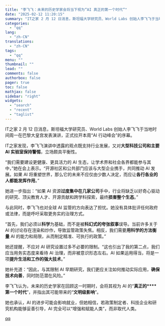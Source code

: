 ```yaml
---
title: "李飞飞：未来的历史学家会将当下视为“AI 真正的第一个时代”"
date: "2025-02-12 11:20:15"
summary: "IT之家 2 月 12 日消息，斯坦福大学研究员、World Labs 创始人李飞飞于当地时间周一在..."
categories:
  - "qq"
lang:
  - "zh-CN"
translations:
  - "zh-CN"
tags:
  - "qq"
menu: ""
thumbnail: ""
lead: ""
comments: false
authorbox: false
pager: true
toc: false
mathjax: false
sidebar: "right"
widgets:
  - "search"
  - "recent"
  - "taglist"
---
```


IT之家 2 月 12 日消息，斯坦福大学研究员、World Labs 创始人李飞飞于当地时间周一在巴黎大皇宫发表演讲，正式拉开本周“AI 行动峰会”的序幕。

IT之家发现，李飞飞演讲中透露的观点既支持行业发展，又对**大型科技公司和主要 AI 实验室保持警惕**，立场颇具平衡性。

“我们需要建设更健康、更具活力的 AI 生态，让学术界和社会各界都能参与其中，”她在会上表示。“开源社区和公共部门应该与大型企业携手，共同推动 AI 发展。如果 AI 将重塑世界，那么它的未来不应仅由少数人决定，而应让**各行各业的人都能发挥作用**。”

她进一步指出：“如果 AI 资源**过度集中在几家公司**手中，行业将缺乏以好奇心驱动的研究、顶尖教育人才、开源贡献和跨学科探索，最终**损害整个生态**。”

与此同时，李飞飞也对全球 AI 监管的方向表达了担忧。她没有具体批评任何政府或法律，而是呼吁采取更务实的治理方式。

“首先，我们必须以**科学**为基础，而不是被**科幻式的夸张叙事**误导。当前许多关于 AI 的讨论存在渲染和炒作，导致监管政策失焦。相反，我们需要**用科学的方法衡量** AI 的能力和局限，从而制定精准、可执行的政策。”

她还提醒，不应对 AI 研究设置过多不必要的限制。“这也引出了我的第二点，我们应当用务实态度来看待 AI 治理，而非被意识形态左右。AI 如果运用得当，将是一项**提升生活和工作的强大技术**。”

她补充道：“因此，与其限制 AI 早期研究，我们更应关注如何推动实际应用，**确保技术向善**，同时防范潜在风险。”

李飞飞认为，未来的历史学家在回顾这一时期时，会将其视为 AI 的“**真正的****第一个时代**”，并指出其可能带来的“**文明级影响**”。

她也承认，AI 的进步可能会影响就业，但她相信，若政策制定者、科技企业和研究机构能够妥善引导，AI 完全可以“增强和赋能人类”，而非取代人类。

[qq](https://new.qq.com/rain/a/20250212A03OVN00)
